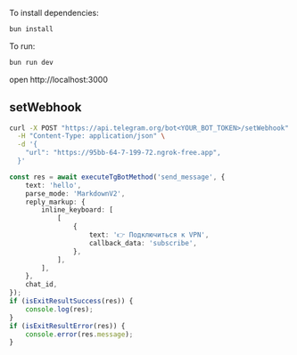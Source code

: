 To install dependencies:

```sh
bun install
```

To run:

```sh
bun run dev
```

open http://localhost:3000

## setWebhook

```bash
curl -X POST "https://api.telegram.org/bot<YOUR_BOT_TOKEN>/setWebhook" \
  -H "Content-Type: application/json" \
  -d '{
    "url": "https://95bb-64-7-199-72.ngrok-free.app",
  }'
```

```ts
const res = await executeTgBotMethod('send_message', {
    text: 'hello',
    parse_mode: 'MarkdownV2',
    reply_markup: {
        inline_keyboard: [
            [
                {
                    text: '👉 Подключиться к VPN',
                    callback_data: 'subscribe',
                },
            ],
        ],
    },
    chat_id,
});
if (isExitResultSuccess(res)) {
    console.log(res);
}
if (isExitResultError(res)) {
    console.error(res.message);
}
```
